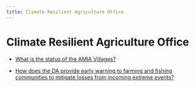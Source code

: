 ```yaml
---
title: Climate Resilient Agriculture Office
---
```


# Climate Resilient Agriculture Office


 - [What is the status of the AMIA Villages?](/other-priority-programs-and-projects/climate-resilient-agriculture-office/what-is-the-status-of-the-amia-villages)
    
 - [How does the DA provide early warning to farming and fishing communities to mitigate losses from incoming extreme events?](/other-priority-programs-and-projects/climate-resilient-agriculture-office/how-does-the-da-provide-early-warning-to-farming-and-fishing-communities-to-mitigate-losses-from-inc)
    
